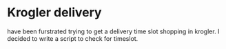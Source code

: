 # Krogler delivery
have been furstrated trying to get a delivery time slot shopping in krogler.  I decided to write a script to check for timeslot.
